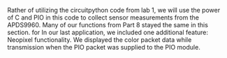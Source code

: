 
Rather of utilizing the circuitpython code from lab 1, we will use the power of C and PIO in this code to collect sensor measurements from the APDS9960.  Many of our functions from Part 8 stayed the same in this section. for In our last application, we included one additional feature: Neopixel functionality. We displayed the color packet data while transmission when the PIO packet was supplied to the PIO module.
